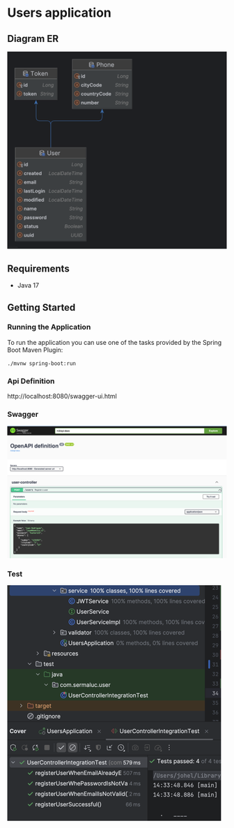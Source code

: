 # Users application

## Diagram ER

![Diagram](./screenshots/diagram.png)

## Requirements

- Java 17

## Getting Started


### Running the Application

To run the application you can use one of the tasks provided by the Spring Boot Maven Plugin:

```Shell
./mvnw spring-boot:run
```

### Api Definition
http://localhost:8080/swagger-ui.html


### Swagger

![swagger](./screenshots/swagger.png)

### Test

![swagger](./screenshots/tests.png)